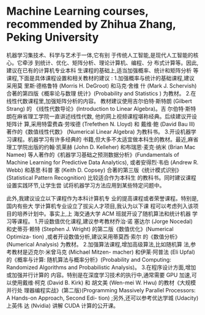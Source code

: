 
# Machine Learning courses, recommended by Zhihua Zhang, Peking University
机器学习集技术、科学与艺术于一体,它有别 于传统人工智能,是现代人工智能的核心。它牵涉 到统计、优化、矩阵分析、理论计算机、编程、分 布式计算等。因此,建议在已有的计算机专业本科 生课程的基础上,适当加强概率、统计和矩阵分析 等课程,下面是具体课程设置和相关教材的建议 :
1.加强概率与统计的基础课程,建议采用莫 里斯·德格鲁特 (Morris H. DeGroot) 和马克·舍维 什 (Mark J. Schervish) 合著的第四版《概率论与数理 统计》(Probability and Statistics ) 为教材。
2.在线性代数课程里,加强矩阵分析的内容。 教材建议使用吉尔伯特·斯特朗 (Gilbert Strang) 的 《线性代数导论》(Introduction to Linear Algebra)。吉
尔伯特·斯特朗在麻省理工学院一直讲述线性代数, 他的网上视频课程堪称经典。后续建议开设矩阵计 算,采用特雷费森·劳埃德 (Trefethen N. Lloyd) 和 戴维·鲍 (David Bau lll) 著作的《数值线性代数》 (Numerical Linear Algebra) 为教科书。
3.开设机器学习课程。机器学习有许多经典的 书籍,但大多不太适宜做本科生的教材。最近,麻省理工学院出版的约翰·凯莱赫 (John D. Kelleher) 和布瑞恩·麦克·纳米 (Brian Mac Namee) 等人著作的《机器学习基础之预测数据分析》(Fundamentals of Machine Learning for Predictive Data Analytics), 或者安得烈·韦伯 (Andrew R. Webb) 和基思·科普 塞 (Keith D. Copsey) 合著的第三版《统计模式识别》 (Statistical Pattern Recognition) 比较适合作为本科生 的教科书。同时建议课程设置实践环节,让学生尝 试将机器学习方法应用到某些特定问题中。

此外,我建议设立以下课程作为本科计算机专 业的提高课程或者荣誉课程。特别是,国内有些大 学计算机专业设立了拔尖人才项目,我认为以下课 程可以考虑列入该项目的培养计划中。事实上,上 海交通大学 ACM 班就开设了随机算法和统计机器 学习等课程。
1.开设数值优化课程,建议参考教材乔治·诺 塞达尔 (Jorge Nocedal) 和史蒂芬·赖特 (Stephen J. Wright) 的第二版《数值优化》(Numerical Optimiza- tion) ,或者开设数值分析,建议采用蒂莫西·索尔 的《数值分析》(Numerical Analysis) 为教材。
2.加强算法课程,增加高级算法,比如随机算 法,参考教材是迈克尔·米曾马克 (Michael Mitzen- macher) 和伊莱·阿普法 (Eli Upfal) 的《概率与计算: 随机算法与概率分析》(Probability and Computing: Randomized Algorithms and Probabilistic Analysis)。
3.在程序设计方面,增加或加强并行计算的 内容。特别是在深度学习技术的执行中,通常需要 GPU 加速,可以使用戴维·柯克 (David B. Kirk) 和 胡文美 (Wen-mei W. Hwu) 的教材《大规模并行处 理器编程实战》(第二版)(Programming Massively Parallel Processors: A Hands-on Approach, Second Edi- tion) ;另外,还可以参考优达学城 (Udacity) 上英伟 达 (Nvidia) 讲解 CUDA 计算的公开课。
